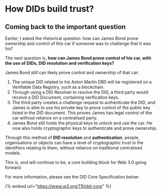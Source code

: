 # How DIDs build trust?

## Coming back to the important question

Earlier, I asked the rhetorical question: how can James Bond prove ownership and control of this car if someone was to challenge that it was his?

The next question is, **how can James Bond prove control of his car, with the use of DIDs, DID resolution and verification keys?**

James Bond still can likely prove control and ownership of that car:

1. The unique DID related to his Aston Martin DB5 will be registered on a Verifiable Data Registry, such as a blockchain.
2. Through using a DID Resolver to resolve the DID, a third party would receive a DID Document, containing verification keys.
3. The third party creates a challenge request to authenticate the DID, and James is able to use his private key to prove control of the public key listed in the DID document. This proves James has legal control of the car without reliance on a centralised party.
4. James Bond still holds the physical keys to unlock and use the car. He now also holds cryptographic keys to authenticate and prove ownership.

Through this method of **DID resolution** and **authentication**, people, organisations or objects can have a level of cryptographic trust in the identifiers relating to them, without reliance on traditional centralised models.

This is, and will continue to be, a core building block for Web 3.0 going forward.

For more information, please see the DID Core Specification below:

{% embed url="https://www.w3.org/TR/did-core" %}

